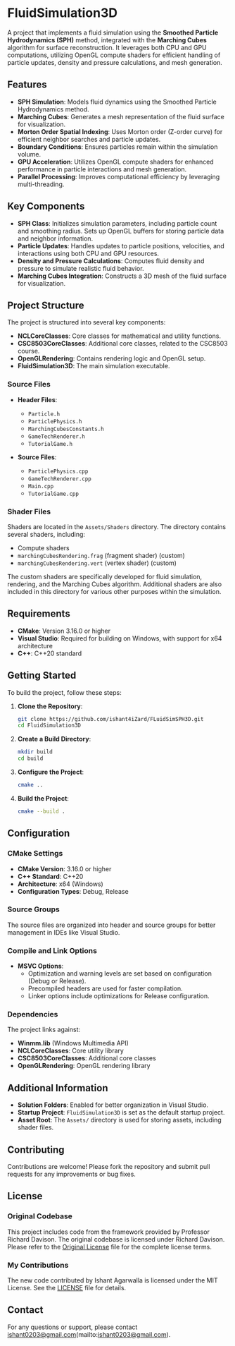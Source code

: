 # FluidSimulation3D

A project that implements a fluid simulation using the **Smoothed Particle Hydrodynamics (SPH)** method, integrated with the **Marching Cubes** algorithm for surface reconstruction. It leverages both CPU and GPU computations, utilizing OpenGL compute shaders for efficient handling of particle updates, density and pressure calculations, and mesh generation.

## Features

- **SPH Simulation**: Models fluid dynamics using the Smoothed Particle Hydrodynamics method.
- **Marching Cubes**: Generates a mesh representation of the fluid surface for visualization.
- **Morton Order Spatial Indexing**: Uses Morton order (Z-order curve) for efficient neighbor searches and particle updates.
- **Boundary Conditions**: Ensures particles remain within the simulation volume.
- **GPU Acceleration**: Utilizes OpenGL compute shaders for enhanced performance in particle interactions and mesh generation.
- **Parallel Processing**: Improves computational efficiency by leveraging multi-threading.

## Key Components

- **SPH Class**: Initializes simulation parameters, including particle count and smoothing radius. Sets up OpenGL buffers for storing particle data and neighbor information.
- **Particle Updates**: Handles updates to particle positions, velocities, and interactions using both CPU and GPU resources.
- **Density and Pressure Calculations**: Computes fluid density and pressure to simulate realistic fluid behavior.
- **Marching Cubes Integration**: Constructs a 3D mesh of the fluid surface for visualization.

## Project Structure

The project is structured into several key components:

- **NCLCoreClasses**: Core classes for mathematical and utility functions.
- **CSC8503CoreClasses**: Additional core classes, related to the CSC8503 course.
- **OpenGLRendering**: Contains rendering logic and OpenGL setup.
- **FluidSimulation3D**: The main simulation executable.

### Source Files

- **Header Files**:
  - `Particle.h`
  - `ParticlePhysics.h`
  - `MarchingCubesConstants.h`
  - `GameTechRenderer.h`
  - `TutorialGame.h`

- **Source Files**:
  - `ParticlePhysics.cpp`
  - `GameTechRenderer.cpp`
  - `Main.cpp`
  - `TutorialGame.cpp`

### Shader Files

Shaders are located in the `Assets/Shaders` directory. The directory contains several shaders, including:
- Compute shaders
- `marchingCubesRendering.frag` (fragment shader) (custom)
- `marchingCubesRendering.vert` (vertex shader) (custom)

The custom shaders are specifically developed for fluid simulation, rendering, and the Marching Cubes algorithm. Additional shaders are also included in this directory for various other purposes within the simulation.

## Requirements

- **CMake**: Version 3.16.0 or higher
- **Visual Studio**: Required for building on Windows, with support for x64 architecture
- **C++**: C++20 standard

## Getting Started

To build the project, follow these steps:

1. **Clone the Repository**:
    ```bash
    git clone https://github.com/ishant4iZard/FLuidSimSPH3D.git
    cd FluidSimulation3D
    ```

2. **Create a Build Directory**:
    ```bash
    mkdir build
    cd build
    ```

3. **Configure the Project**:
    ```bash
    cmake ..
    ```

4. **Build the Project**:
    ```bash
    cmake --build .
    ```

## Configuration

### CMake Settings

- **CMake Version**: 3.16.0 or higher
- **C++ Standard**: C++20
- **Architecture**: x64 (Windows)
- **Configuration Types**: Debug, Release

### Source Groups

The source files are organized into header and source groups for better management in IDEs like Visual Studio.

### Compile and Link Options

- **MSVC Options**:
  - Optimization and warning levels are set based on configuration (Debug or Release).
  - Precompiled headers are used for faster compilation.
  - Linker options include optimizations for Release configuration.

### Dependencies

The project links against:
- **Winmm.lib** (Windows Multimedia API)
- **NCLCoreClasses**: Core utility library
- **CSC8503CoreClasses**: Additional core classes
- **OpenGLRendering**: OpenGL rendering library

## Additional Information

- **Solution Folders**: Enabled for better organization in Visual Studio.
- **Startup Project**: `FluidSimulation3D` is set as the default startup project.
- **Asset Root**: The `Assets/` directory is used for storing assets, including shader files.

## Contributing

Contributions are welcome! Please fork the repository and submit pull requests for any improvements or bug fixes.

## License

### Original Codebase

This project includes code from the framework provided by Professor Richard Davison. The original codebase is licensed under Richard Davison. Please refer to the [Original License](LICENSE_Professor) file for the complete license terms.

### My Contributions

The new code contributed by Ishant Agarwalla is licensed under the MIT License. See the [LICENSE](LICENSE) file for details.

## Contact

For any questions or support, please contact ishant0203@gmail.com(mailto:ishant0203@gmail.com).
